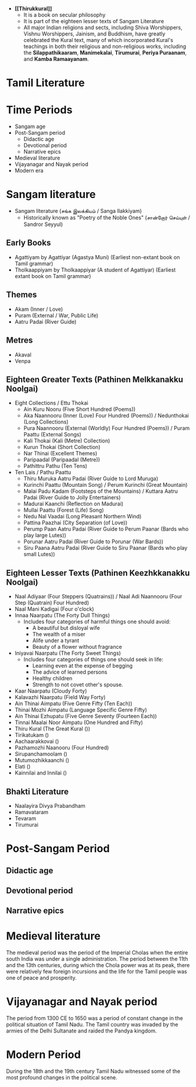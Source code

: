 - **[[Thirukkural]]**
	- It is a book on secular philosophy
	- It is part of the eighteen lesser texts of Sangam Literature
	- All major Indian religions and sects, including Shiva Worshippers, Vishnu Worshippers, Jainism, and Buddhism, have greatly celebrated the Kural text, many of which incorporated Kural's teachings in both their religious and non-religious works, including the **Silappathikaaram**, **Manimekalai**, **Tirumurai**, **Periya Puraanam**, and **Kamba Ramaayanam**.
# Tamil Literature
# Time Periods
- Sangam age
- Post-Sangam period
    - Didactic age
    - Devotional period
    - Narrative epics
- Medieval literature
- Vijayanagar and Nayak period
- Modern era
# Sangam literature
- Sangam literature (சங்க இலக்கியம் / Sanga Ilakkiyam)
	- Historically known as "Poetry of the Noble Ones" (சான்றோர் செய்யுள் / Sandror Seyyul)
## Early Books
- Agattiyam by Agattiyar (Agastya Muni) (Earliest non-extant book on Tamil grammar)
- Tholkaappiyam by Tholkaappiyar (A student of Agattiyar) (Earliest extant book on Tamil grammar)
## Themes
- Akam (Inner / Love)
- Puram (External / War, Public Life)
- Aatru Padai (River Guide)
## Metres
- Akaval
- Venpa
## Eighteen Greater Texts (Pathinen Melkkanakku Noolgai)
- Eight Collections / Ettu Thokai
	- Ain Kuru Nooru (Five Short Hundred (Poems))
	- Aka Naannooru (Inner (Love) Four Hundred (Poems)) / Nedunthokai (Long Collections)
	- Pura Naannooru (External (Worldly) Four Hundred (Poems)) / Puram Paattu (External Songs)
	- Kali Thokai (Kali (Metre) Collection)
	- Kurun Thokai (Short Collection)
	- Nar Thinai (Excellent Themes)
	- Paripaadal (Paripaadal (Metre))
	- Pathittru Pathu (Ten Tens)
- Ten Lais / Pathu Paattu
	- Thiru Muruka Aatru Padai (River Guide to Lord Muruga)
	- Kurinchi Paattu (Mountain Song) / Perum Kurinchi (Great Mountain)
	- Malai Padu Kadam (Footsteps of the Mountains) / Kuttara Aatru Padai (River Guide to Jolly Entertainers)
	- Madurai Kaanchi (Reflection on Madurai)
	- Mullai Paattu (Forest (Life) Song)
	- Nedu Nal Vaadai (Long Pleasant Northern Wind)
	- Pattina Paazhai (City Separation (of Love))
	- Perump Paan Aatru Padai (River Guide to Perum Paanar (Bards who play large Lutes))
	- Porunar Aatru Padai (River Guide to Porunar (War Bards))
	- Siru Paana Aatru Padai (River Guide to Siru Paanar (Bards who play small Lutes))
## Eighteen Lesser Texts (Pathinen Keezhkkanakku Noolgai)
- Naal Adiyaar (Four Steppers (Quatrains)) / Naal Adi Naannooru (Four Step (Quatrain) Four Hundred)
- Naal Mani Kadigai (Four o'clock)
- Innaa Naarpatu (The Forty Dull Things)
	- Includes four categories of harmful things one should avoid:
		- A beautiful but disloyal wife
		- The wealth of a miser
		- Alife under a tyrant
		- Beauty of a flower without fragrance
- Iniyavai Naarpatu (The Forty Sweet Things)
	- Includes four categories of things one should seek in life:
		- Learning even at the expense of begging
		- The advice of learned persons
		- Healthy children
		- Strength to not covet other's spouse. 
- Kaar Naarpatu (Cloudy Forty)
- Kalavazhi Naarpatu (Field Way Forty)
- Ain Thinai Aimpatu (Five Genre Fifty (Ten Each))
- Thinai Mozhi Aimpatu (Language Specific Genre Fifty)
- Ain Thinai Ezhupatu (Five Genre Seventy (Fourteen Each))
- Tinnai Maalai Noor Aimpatu (One Hundred and Fifty)
- Thiru Kural (The Great Kural ())
- Tirikatukam ()
- Aachaarakkovai ()
- Pazhamozhi Naanooru (Four Hundred)
- Sirupanchamoolam ()
- Mutumozhikkaanchi ()
- Elati ()
- Kainnilai and Innilai ()
## Bhakti Literature
- Naalayira Divya Prabandham
- Ramavataram
- Tevaram
- Tirumurai
# Post-Sangam Period

## Didactic age

## Devotional period

## Narrative epics

# Medieval literature
The medieval period was the period of the Imperial Cholas when the entire south India was under a single administration. The period between the 11th and the 13th centuries, during which the Chola power was at its peak, there were relatively few foreign incursions and the life for the Tamil people was one of peace and prosperity.
# Vijayanagar and Nayak period
The period from 1300 CE to 1650 was a period of constant change in the political situation of Tamil Nadu. The Tamil country was invaded by the armies of the Delhi Sultanate and raided the Pandya kingdom.
# Modern Period
During the 18th and the 19th century Tamil Nadu witnessed some of the most profound changes in the political scene.

